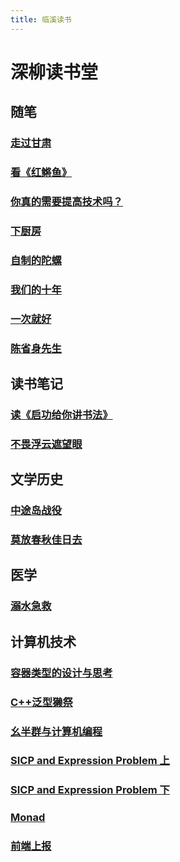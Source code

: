 ```yaml
---
title: 临溪读书
---
```


# 深柳读书堂

## 随笔

### [走过甘肃](./essay/Gansu_Province_and_2019/走过甘肃.md)

### [看《红鳉鱼》](./essay/the_red_Killifish.md)

### [你真的需要提高技术吗？](./essay/badminton_technique.md)

### [下厨房](./essay/cooking.md)

### [自制的陀螺](./essay/gyro.md)

### [我们的十年](./essay/junior_high_school_ten_years.md)

### [一次就好](./essay/single_step.md)

### [陈省身先生](./node/2019_12_29_maths_Chern.md)

## 读书笔记

### [读《启功给你讲书法》](./node/2019_12_01_calligraphy_qigong.md)

### [不畏浮云遮望眼](./node/2022_05_03_Wang_An_Shi.md)

## 文学历史

### [中途岛战役](./history/Midway_Island.md)

### [莫放春秋佳日去](./history/teacher.md)

## 医学

### [溺水急救](./medicine/drown.md)

## 计算机技术

### [容器类型的设计与思考](./computer_programs/PL/containers/containers.md)

### [C++泛型獭祭](./computer_programs/PL/generic_programming/generic_programming.md)

### [幺半群与计算机编程](./computer_programs/monoid_and_computer_programs.md)

### [SICP and Expression Problem 上](./computer_programs/PL/SICP_and_expression_problem_0.md)

### [SICP and Expression Problem 下](./computer_programs/PL/SICP_and_expression_problem_1.md)

### [Monad](./computer_programs/monad.md)

### [前端上报](./computer_programs/analytics.md)



